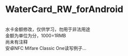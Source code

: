 # WaterCard_RW_forAndroid
<br/>水卡金额修改，仅供学习，勿用于非法用途
<br/>金额为单位为分，1000=1RMB
<br/>尚未有注释
<br/>安卓NFC Mifare Classic One读写例子...

